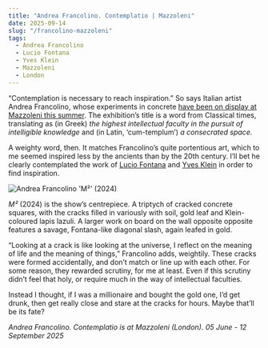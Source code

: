 ```yaml
---
title: "Andrea Francolino. Contemplatio | Mazzoleni"
date: 2025-09-14
slug: "/francolino-mazzoleni"
tags:
  - Andrea Francolino
  - Lucio Fontana
  - Yves Klein
  - Mazzoleni
  - London
---
```


“Contemplation is necessary to reach inspiration.” So says Italian artist Andrea Francolino, whose experiments in concrete [have been on display at Mazzoleni this summer](https://www.notion.so/2025-09-14-francolino-mazzoleni-26ea2e997bd280b19993cac6f9969c4b?pvs=21). The exhibition’s title is a word from Classical times, translating as (in Greek) _the highest intellectual faculty in the pursuit of intelligible knowledge_ and (in Latin, ‘cum-templum’) _a consecrated space._

A weighty word, then. It matches Francolino’s quite portentious art, which to me seemed inspired less by the ancients than by the 20th century. I’ll bet he clearly contemplated the work of [Lucio Fontana](https://artangled.com/tags/lucio-fontana/) and [Yves Klein](https://artangled.com/tags/yves-klein/) in order to find inspiration.

![Andrea Francolino 'M²' (2024)](/francolino-mazzoleni-1.jpg)

_M²_ (2024) is the show’s centrepiece. A triptych of cracked concrete squares, with the cracks filled in variously with soil, gold leaf and Klein-coloured lapis lazuli. A larger work on board on the wall opposite opposite features a savage, Fontana-like diagonal slash, again leafed in gold.

“Looking at a crack is like looking at the universe, I reflect on the meaning of life and the meaning of things,” Francolino adds, weightily. These cracks were formed accidentally, and don’t match or line up with each other. For some reason, they rewarded scrutiny, for me at least. Even if this scrutiny didn’t feel that holy, or require much in the way of intellectual faculties.

Instead I thought, if I was a millionaire and bought the gold one, I’d get drunk, then get really close and stare at the cracks for hours. Maybe that’ll be its fate?

_Andrea Francolino. Contemplatio is at Mazzoleni (London). 05 June - 12 September 2025_
